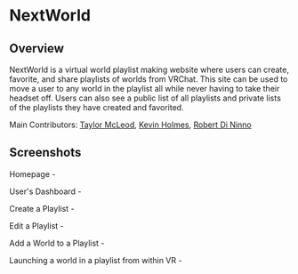 # NextWorld

## Overview
NextWorld is a virtual world playlist making website where users can create, favorite, and share playlists of worlds from VRChat. This site can be used to move a user to any world in the playlist all while never having to take their headset off. Users can also see a public list of all playlists and private lists of the playlists they have created and favorited.

Main Contributors: [Taylor McLeod](https://github.com/lorleod), [Kevin Holmes](https://github.com/sendd-k), [Robert Di Ninno](https://github.com/rdininno)

## Screenshots

Homepage - 


User's Dashboard -

Create a Playlist -

Edit a Playlist -

Add a World to a Playlist -

Launching a world in a playlist from within VR -
<!-- ![Launching a world in a playlist from within VR](https://myoctocat.com/assets/images/base-octocat.svg) -->


